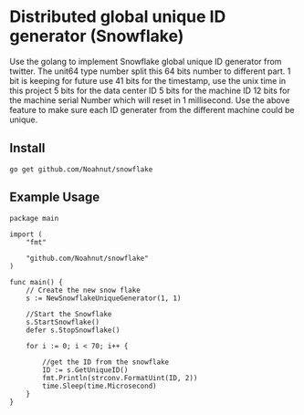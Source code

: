 # Distributed global unique ID generator (Snowflake)

Use the golang to implement Snowflake global unique ID generator from twitter. The unit64 type number
split this 64 bits number to different part.
1 bit is keeping for future use
41 bits for the timestamp, use the unix time in this project
5 bits for the data center ID 
5 bits for the machine ID 
12 bits for the machine serial Number which will reset in 1 millisecond.
Use the above feature to make sure each ID generater from the different machine could be unique.

## Install 
```shell
go get github.com/Noahnut/snowflake
```

## Example Usage
```golang
package main

import (
	"fmt"

	"github.com/Noahnut/snowflake"
)

func main() {
    // Create the new snow flake
	s := NewSnowflakeUniqueGenerator(1, 1)

    //Start the Snowflake
	s.StartSnowflake()
	defer s.StopSnowflake()

	for i := 0; i < 70; i++ {

        //get the ID from the snowflake
		ID := s.GetUniqueID()
		fmt.Println(strconv.FormatUint(ID, 2))
		time.Sleep(time.Microsecond)
	}
}
```